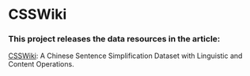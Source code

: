 # CSSWiki


### This project releases the data resources in the article:
 [CSSWiki](https://aclanthology.org/2024.lrec-main.375.pdf): A Chinese Sentence Simplification Dataset with Linguistic and Content Operations. 
